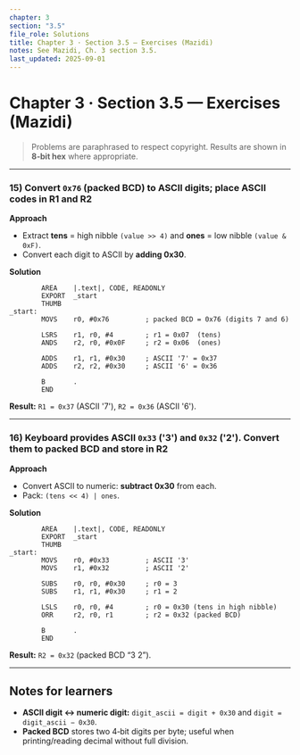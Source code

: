 ```yaml
---
chapter: 3
section: "3.5"
file_role: Solutions
title: Chapter 3 · Section 3.5 — Exercises (Mazidi)
notes: See Mazidi, Ch. 3 section 3.5.
last_updated: 2025-09-01
---
```



# Chapter 3 · Section 3.5 — Exercises (Mazidi)

> Problems are paraphrased to respect copyright. Results are shown in **8‑bit hex** where appropriate.

---

### 15) Convert `0x76` (packed BCD) to ASCII digits; place ASCII codes in **R1** and **R2**

**Approach**
- Extract **tens** = high nibble `(value >> 4)` and **ones** = low nibble `(value & 0xF)`.
- Convert each digit to ASCII by **adding 0x30**.

**Solution**
```armasm
        AREA    |.text|, CODE, READONLY
        EXPORT  _start
        THUMB
_start:
        MOVS    r0, #0x76         ; packed BCD = 0x76 (digits 7 and 6)

        LSRS    r1, r0, #4        ; r1 = 0x07  (tens)
        ANDS    r2, r0, #0x0F     ; r2 = 0x06  (ones)

        ADDS    r1, r1, #0x30     ; ASCII '7' = 0x37
        ADDS    r2, r2, #0x30     ; ASCII '6' = 0x36

        B       .
        END
```
**Result:** `R1 = 0x37` (ASCII '7'), `R2 = 0x36` (ASCII '6').

---

### 16) Keyboard provides ASCII `0x33` ('3') and `0x32` ('2'). Convert them to **packed BCD** and store in **R2**

**Approach**
- Convert ASCII to numeric: **subtract 0x30** from each.
- Pack: `(tens << 4) | ones`.

**Solution**
```armasm
        AREA    |.text|, CODE, READONLY
        EXPORT  _start
        THUMB
_start:
        MOVS    r0, #0x33         ; ASCII '3'
        MOVS    r1, #0x32         ; ASCII '2'

        SUBS    r0, r0, #0x30     ; r0 = 3
        SUBS    r1, r1, #0x30     ; r1 = 2

        LSLS    r0, r0, #4        ; r0 = 0x30 (tens in high nibble)
        ORR     r2, r0, r1        ; r2 = 0x32 (packed BCD)

        B       .
        END
```
**Result:** `R2 = 0x32` (packed BCD “3 2”).

---

## Notes for learners
- **ASCII digit ↔ numeric digit:** `digit_ascii = digit + 0x30` and `digit = digit_ascii − 0x30`.  
- **Packed BCD** stores two 4‑bit digits per byte; useful when printing/reading decimal without full division.
